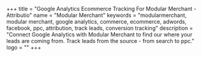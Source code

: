 +++
title = "Google Analytics Ecommerce Tracking For Modular Merchant - Attributio"
name = "Modular Merchant"
keywords = "modularmerchant, modular merchant, google analytics, commerce, ecommerce, adwords, facebook, ppc, attribution, track leads, conversion tracking"
description = "Connect Google Analytics with Modular Merchant to find our where your leads are coming from. Track leads from the source - from search to ppc."
logo = ""
+++
